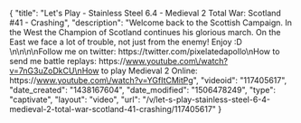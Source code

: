 {
    "title": "Let's Play - Stainless Steel 6.4 - Medieval 2 Total War: Scotland #41 - Crashing",
    "description": "Welcome back to the Scottish Campaign.  In the West the Champion  of Scotland continues his glorious march.  On the East we face a lot of trouble, not just from the enemy! Enjoy :D  \n\n\n\nFollow me on twitter: https:\/\/twitter.com\/pixelatedapollo\nHow to send me battle replays: https:\/\/www.youtube.com\/watch?v=7nG3uZoDkCU\nHow to play Medieval 2 Online: https:\/\/www.youtube.com\/watch?v=YGfItCMitPg",
    "videoid": "117405617",
    "date_created": "1438167604",
    "date_modified": "1506478249",
    "type": "captivate",
    "layout": "video",
    "url": "\/v\/let-s-play-stainless-steel-6-4-medieval-2-total-war-scotland-41-crashing\/117405617"
}